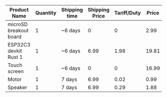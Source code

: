| Product Name           | Quantity | Shipping time | Shipping Price | Tariff/Duty | Price | Website/Datasheet                                                                                       |
|------------------------|----------|---------------|----------------|-------------|-------|---------------------------------------------------------------------------------------------------------|
| microSD breakout board | 1        | ~6 days       | 0              | 0           | 2.99  | [Amazon](https://www.amazon.com//dp/B08C4WY2WR)                                                         |
| ESP32C3 devkit Rust 1  | 1        | ~6 days       | 6.99           | 1.98        | 19.81 | [Digikey](https://www.digikey.com/en/products/detail/espressif-systems/ESP32-C3-DEVKIT-RUST-1/17883272) |
| Touch screen           | 1        | ~6 days       | 0              | 0           | 16.99 | [Amazon](https://www.amazon.com/dp/B0BWJHK4M6)                                                          |
| Motor                  | 1        | 7 days        | 6.99           | 0.02        | 0.99  | [Digikey](https://www.digikey.com/en/products/detail/dfrobot/FIT0774/14322639)                         |
| Speaker                | 1        | 7 days        | 6.99           | 0.29        | 1.88  | [Digikey](https://www.digikey.com/en/products/detail/soberton-inc/SP-4005Y/9924431)                    |